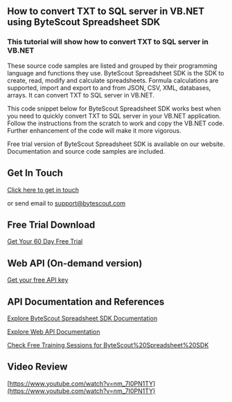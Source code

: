 ## How to convert TXT to SQL server in VB.NET using ByteScout Spreadsheet SDK

### This tutorial will show how to convert TXT to SQL server in VB.NET

These source code samples are listed and grouped by their programming language and functions they use. ByteScout Spreadsheet SDK is the SDK to create, read, modify and calculate spreadsheets. Formula calculations are supported, import and export to and from JSON, CSV, XML, databases, arrays. It can convert TXT to SQL server in VB.NET.

This code snippet below for ByteScout Spreadsheet SDK works best when you need to quickly convert TXT to SQL server in your VB.NET application. Follow the instructions from the scratch to work and copy the VB.NET code. Further enhancement of the code will make it more vigorous.

Free trial version of ByteScout Spreadsheet SDK is available on our website. Documentation and source code samples are included.

## Get In Touch

[Click here to get in touch](https://bytescout.zendesk.com/hc/en-us/requests/new?subject=ByteScout%20Spreadsheet%20SDK%20Question)

or send email to [support@bytescout.com](mailto:support@bytescout.com?subject=ByteScout%20Spreadsheet%20SDK%20Question) 

## Free Trial Download

[Get Your 60 Day Free Trial](https://bytescout.com/download/web-installer?utm_source=github-readme)

## Web API (On-demand version)

[Get your free API key](https://pdf.co/documentation/api?utm_source=github-readme)

## API Documentation and References

[Explore ByteScout Spreadsheet SDK Documentation](https://bytescout.com/documentation/index.html?utm_source=github-readme)

[Explore Web API Documentation](https://pdf.co/documentation/api?utm_source=github-readme)

[Check Free Training Sessions for ByteScout%20Spreadsheet%20SDK](https://academy.bytescout.com/)

## Video Review

[https://www.youtube.com/watch?v=nm_7I0PN1TY](https://www.youtube.com/watch?v=nm_7I0PN1TY)